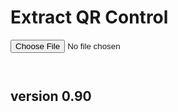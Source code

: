 <script src="../../jquery.min.js"></script>
<script src="../../qrcodeborder.js"></script>
<style>
        #qrcode{
            width: 100%;
        }
        div{
            width: 100%;
            display: inline-block;
        }
</style>

# Extract QR Control


<input type="file" id="inputfile"><br>
   
<pre id="output"></pre> 
      
<div id="qrcode"></div>
	  
	  
## version 0.90

<script>
       
var once = true;
var qrcode;
var cmd = "\"Firmware\"";

function makeQR() 
{	
  if(once === true)
  {
    qrcode = new QRCode(document.getElementById("qrcode"), 
    {
      text : "!oMBURN=\"\"",
      width : 360,
      height : 360,
      correctLevel : QRCode.CorrectLevel.M
    });
    once = false;
  }
}


	document.getElementById('inputfile').onchange = function() 
	{
		if (!this.files.length) 
			return;
		findGPMF(this.files[0]);
	};
	
	function decimalToHexString(number)
	{
	  if (number < 0)
	  {
		number = 0xFFFFFFFF + number + 1;
	  }

	  return number.toString(16).toUpperCase();
	}
	
	function findGPMF(file)
	{		
		var CHUNK_SIZE = 0x100000; // more than moov should have
		var offset = 0;	
		var parsertype = 0; // mp4		
		
		var fr=new FileReader(); 
		
		fr.onload=function()
		{
			var view = new Uint8Array(fr.result);
			for (var i = 0; i < view.length-12; ) 
			{
				var qtsize;
				var	fourcc;
				var gptype;
				
				
				if(parsertype == 1) // GMPF is KLV, not LKV
				{
					fourcc =  view[i]<<24; i++;
					fourcc += view[i]<<16; i++;
					fourcc += view[i]<<8; i++;
					fourcc += view[i]; i++;
					
					gptype = view[i]; i++;
					var samplesize = view[i]; i++;
					var samples = view[i]<<8; i++;
					samples += view[i]; i++;
					qtsize = ((samplesize * samples) + 3) & 0xfffffc;
					
					if(gptype != 0)
					{
						if (fourcc === 0x464D5752) //FMWR
						{
							document.getElementById('output').textContent="FMWR";				
							makeQR();
							fds;
						}
					}						
				}
				else
				{
					qtsize =  view[i]<<24; i++;
					qtsize += view[i]<<16; i++;
					qtsize += view[i]<<8; i++;
					qtsize += view[i]; i++;
						
					fourcc =  view[i]<<24; i++;
					fourcc += view[i]<<16; i++;
					fourcc += view[i]<<8; i++;
					fourcc += view[i]; i++;
						
					
					//document.getElementById('atomsize').textContent=qtsize.toString();
					//document.getElementById('atomtype').textContent=decimalToHexString(fourcc);
				
					if(qtsize >= 8)
					{
						if (fourcc === 0x66747970) //ftyp
						{
							qtsize -= 8;
							i += qtsize;
							//document.getElementById('output').textContent="ftyp";
						}
						else if (fourcc === 0x6d646174) //mdat
						{
							qtsize -= 8;
							i += qtsize;
							//document.getElementById('output').textContent="mdat";
							if(i > view.length)
							{
								offset += i;
								seek();
								return;
							}
						}
						else if (fourcc === 0x6d6f6f76) //moov - scan into moov
						{				
							//document.getElementById('output').textContent="moov";
						}
						else if (fourcc === 0x75647461) //udta - scan into udta
						{				
							//document.getElementById('output').textContent="udta";
						}					
						else if (fourcc === 0x47504D46) //GPMF
						{				
							//document.getElementById('output').textContent="GPMF";
							parsertype = 1;
						}
						else
						{
							qtsize -= 8;
							i += qtsize;
						}
					}
				}
			}
			offset += i;
			seek();
		};
		
		seek();
			
		function seek() 
		{
			if (offset >= file.size)
			{
				document.getElementById('output').textContent="done";
				return;
			}
			
			var slice = file.slice(offset, offset + CHUNK_SIZE);
			fr.readAsArrayBuffer(slice);
		}
	}
</script>

